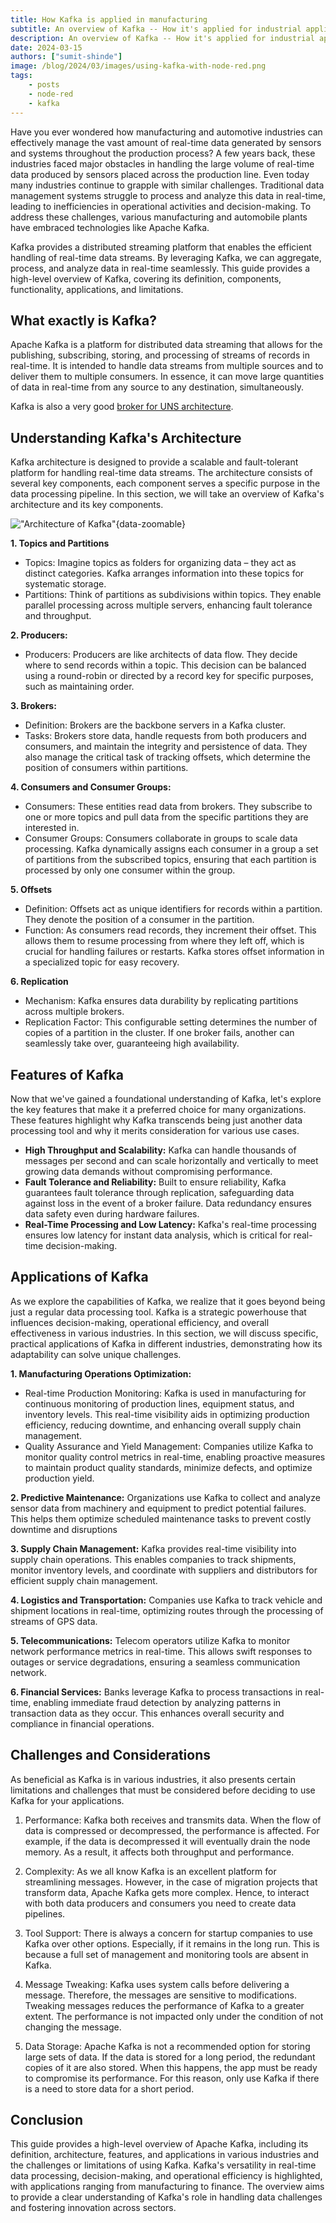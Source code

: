 ```yaml
---
title: How Kafka is applied in manufacturing
subtitle: An overview of Kafka -- How it's applied for industrial applications, and how it works
description: An overview of Kafka -- How it's applied for industrial applications, and how it works
date: 2024-03-15
authors: ["sumit-shinde"]
image: /blog/2024/03/images/using-kafka-with-node-red.png
tags:
    - posts
    - node-red
    - kafka
---
```


Have you ever wondered how manufacturing and automotive industries can effectively manage the vast amount of real-time data generated by sensors and systems throughout the production process? A few years back, these industries faced major obstacles in handling the large volume of real-time data produced by sensors placed across the production line. Even today many industries continue to grapple with similar challenges. Traditional data management systems struggle to process and analyze this data in real-time, leading to inefficiencies in operational activities and decision-making. To address these challenges, various manufacturing and automobile plants have embraced technologies like Apache Kafka.

<!--more-->

Kafka provides a distributed streaming platform that enables the efficient handling of real-time data streams. By leveraging Kafka, we can aggregate, process, and analyze data in real-time seamlessly. This guide provides a high-level overview of Kafka, covering its definition, components, functionality, applications, and limitations.

## What exactly is Kafka?

Apache Kafka is a platform for distributed data streaming that allows for the publishing, subscribing, storing, and processing of streams of records in real-time. It is intended to handle data streams from multiple sources and to deliver them to multiple consumers. In essence, it can move large quantities of data in real-time from any source to any destination, simultaneously.

Kafka is also a very good [broker for UNS architecture](https://flowfuse.com/blog/2024/01/unified-namespace-what-broker/).

## Understanding Kafka's Architecture

Kafka architecture is designed to provide a scalable and fault-tolerant platform for handling real-time data streams. The architecture consists of several key components, each component serves a specific purpose in the data processing pipeline. In this section, we will take an overview of Kafka's architecture and its key components.

!["Architecture of Kafka"](./images/using-kafka-with-node-red-architecture-v.png "Architecture of Kafka"){data-zoomable}

**1. Topics and Partitions**
- Topics: Imagine topics as folders for organizing data – they act as distinct categories. Kafka arranges information into these topics for systematic storage.
- Partitions: Think of partitions as subdivisions within topics. They enable parallel processing across multiple servers, enhancing fault tolerance and throughput.

**2. Producers:**
- Producers: Producers are like architects of data flow. They decide where to send records within a topic. This decision can be balanced using a round-robin or directed by a record key for specific purposes, such as maintaining order.

**3. Brokers:**
- Definition: Brokers are the backbone servers in a Kafka cluster.
- Tasks: Brokers store data, handle requests from both producers and consumers, and maintain the integrity and persistence of data. They also manage the critical task of tracking offsets, which determine the position of consumers within partitions.

**4. Consumers and Consumer Groups:**
- Consumers: These entities read data from brokers. They subscribe to one or more topics and pull data from the specific partitions they are interested in.
- Consumer Groups: Consumers collaborate in groups to scale data processing. Kafka dynamically assigns each consumer in a group a set of partitions from the subscribed topics, ensuring that each partition is processed by only one consumer within the group.

**5. Offsets**
- Definition: Offsets act as unique identifiers for records within a partition. They denote the position of a consumer in the partition.
- Function: As consumers read records, they increment their offset. This allows them to resume processing from where they left off, which is crucial for handling failures or restarts. Kafka stores offset information in a specialized topic for easy recovery.

**6. Replication**
- Mechanism: Kafka ensures data durability by replicating partitions across multiple brokers.
- Replication Factor: This configurable setting determines the number of copies of a partition in the cluster. If one broker fails, another can seamlessly take over, guaranteeing high availability.

## Features of Kafka

Now that we've gained a foundational understanding of Kafka, let's explore the key features that make it a preferred choice for many organizations. These features highlight why Kafka transcends being just another data processing tool and why it merits consideration for various use cases.

- **High Throughput and Scalability:** Kafka can handle thousands of messages per second and can scale horizontally and vertically to meet growing data demands without compromising performance.
- **Fault Tolerance and Reliability:** Built to ensure reliability, Kafka guarantees fault tolerance through replication, safeguarding data against loss in the event of a broker failure. Data redundancy ensures data safety even during hardware failures.
- **Real-Time Processing and Low Latency:** Kafka's real-time processing ensures low latency for instant data analysis, which is critical for real-time decision-making.

## Applications of Kafka

As we explore the capabilities of Kafka, we realize that it goes beyond being just a regular data processing tool. Kafka is a strategic powerhouse that influences decision-making, operational efficiency, and overall effectiveness in various industries. In this section, we will discuss specific, practical applications of Kafka in different industries, demonstrating how its adaptability can solve unique challenges.

**1. Manufacturing Operations Optimization:**
- Real-time Production Monitoring: Kafka is used in manufacturing for continuous monitoring of production lines, equipment status, and inventory levels. This real-time visibility aids in optimizing production efficiency, reducing downtime, and enhancing overall supply chain management.
- Quality Assurance and Yield Management: Companies utilize Kafka to monitor quality control metrics in real-time, enabling proactive measures to maintain product quality standards, minimize defects, and optimize production yield.

**2. Predictive Maintenance:** Organizations use Kafka to collect and analyze sensor data from machinery and equipment to predict potential failures. This helps them optimize scheduled maintenance tasks to prevent costly downtime and disruptions

**3. Supply Chain Management:** Kafka provides real-time visibility into supply chain operations. This enables companies to track shipments, monitor inventory levels, and coordinate with suppliers and distributors for efficient supply chain management.

**4. Logistics and Transportation:** Companies use Kafka to track vehicle and shipment locations in real-time, optimizing routes through the processing of streams of GPS data.

**5. Telecommunications:** Telecom operators utilize Kafka to monitor network performance metrics in real-time. This allows swift responses to outages or service degradations, ensuring a seamless communication network.

**6. Financial Services:** Banks leverage Kafka to process transactions in real-time, enabling immediate fraud detection by analyzing patterns in transaction data as they occur. This enhances overall security and compliance in financial operations.

## Challenges and Considerations

As beneficial as Kafka is in various industries, it also presents certain limitations and challenges that must be considered before deciding to use Kafka for your applications.

1. Performance: Kafka both receives and transmits data. When the flow of data is compressed or decompressed, the performance is affected. For example, if the data is decompressed it will eventually drain the node memory. As a result, it affects both throughput and performance.

2. Complexity: As we all know Kafka is an excellent platform for streamlining messages. However, in the case of migration projects that transform data, Apache Kafka gets more complex. Hence, to interact with both data producers and consumers you need to create data pipelines.

3. Tool Support: There is always a concern for startup companies to use Kafka over other options.  Especially, if it remains in the long run. This is because a full set of management and monitoring tools are absent in Kafka. 

4. Message Tweaking: Kafka uses system calls before delivering a message. Therefore, the messages are sensitive to modifications. Tweaking messages reduces the performance of Kafka to a greater extent. The performance is not impacted only under the condition of not changing the message. 

5. Data Storage: Apache Kafka is not a recommended option for storing large sets of data. If the data is stored for a long period, the redundant copies of it are also stored. When this happens, the app must be ready to compromise its performance. For this reason, only use Kafka if there is a need to store data for a short period. 

## Conclusion 

This guide provides a high-level overview of Apache Kafka, including its definition, architecture, features, and applications in various industries and the challenges or limitations of using Kafka. Kafka's versatility in real-time data processing, decision-making, and operational efficiency is highlighted, with applications ranging from manufacturing to finance. The overview aims to provide a clear understanding of Kafka's role in handling data challenges and fostering innovation across sectors.

